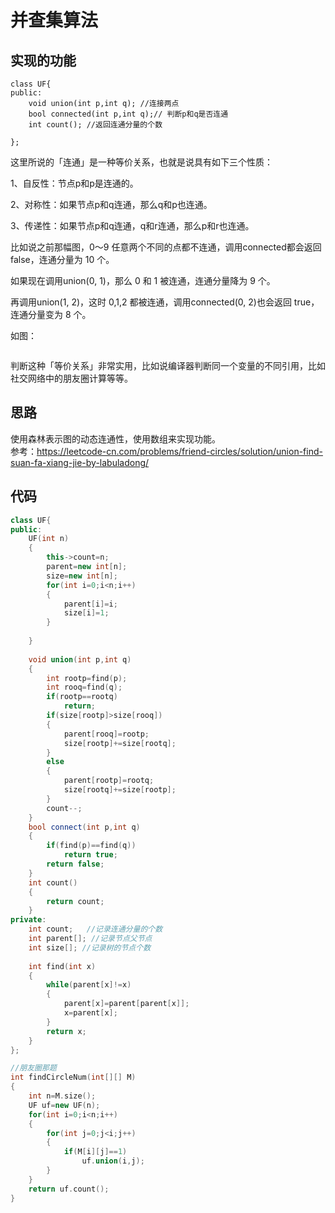 # 并查集算法

## 实现的功能

```
class UF{
public:
    void union(int p,int q); //连接两点
    bool connected(int p,int q);// 判断p和q是否连通
    int count(); //返回连通分量的个数

};
```

这里所说的「连通」是一种等价关系，也就是说具有如下三个性质：

1、自反性：节点p和p是连通的。

2、对称性：如果节点p和q连通，那么q和p也连通。

3、传递性：如果节点p和q连通，q和r连通，那么p和r也连通。

比如说之前那幅图，0～9 任意两个不同的点都不连通，调用connected都会返回 false，连通分量为 10 个。

如果现在调用union(0, 1)，那么 0 和 1 被连通，连通分量降为 9 个。

再调用union(1, 2)，这时 0,1,2 都被连通，调用connected(0, 2)也会返回 true，连通分量变为 8 个。

如图：

![]()

判断这种「等价关系」非常实用，比如说编译器判断同一个变量的不同引用，比如社交网络中的朋友圈计算等等。

## 思路

使用森林表示图的动态连通性，使用数组来实现功能。\
参考：https://leetcode-cn.com/problems/friend-circles/solution/union-find-suan-fa-xiang-jie-by-labuladong/

## 代码

```C++
class UF{
public:
    UF(int n)
    {
        this->count=n;
        parent=new int[n];
        size=new int[n];
        for(int i=0;i<n;i++)
        {
            parent[i]=i;
            size[i]=1;
        }
        
    }
    
    void union(int p,int q)
    {
        int rootp=find(p);
        int rooq=find(q);
        if(rootp==rootq)
            return;
        if(size[rootp]>size[rooq])
        {
            parent[rooq]=rootp;
            size[rootp]+=size[rootq];
        }
        else
        {
            parent[rootp]=rootq;
            size[rootq]+=size[rootp];
        }
        count--;
    }
    bool connect(int p,int q)
    {
        if(find(p)==find(q))
            return true;
        return false;
    }
    int count()
    {
        return count;
    }
private:
    int count;   //记录连通分量的个数
    int parent[]; //记录节点父节点
    int size[]; //记录树的节点个数
    
    int find(int x)
    {
        while(parent[x]!=x)
        {
            parent[x]=parent[parent[x]];
            x=parent[x];
        }
        return x;
    }
};
```

```C++
//朋友圈那题
int findCircleNum(int[][] M)
{
    int n=M.size();
    UF uf=new UF(n);
    for(int i=0;i<n;i++)
    {
        for(int j=0;j<i;j++)
        {
            if(M[i][j]==1)
                uf.union(i,j);
        }
    }
    return uf.count();
}
```
